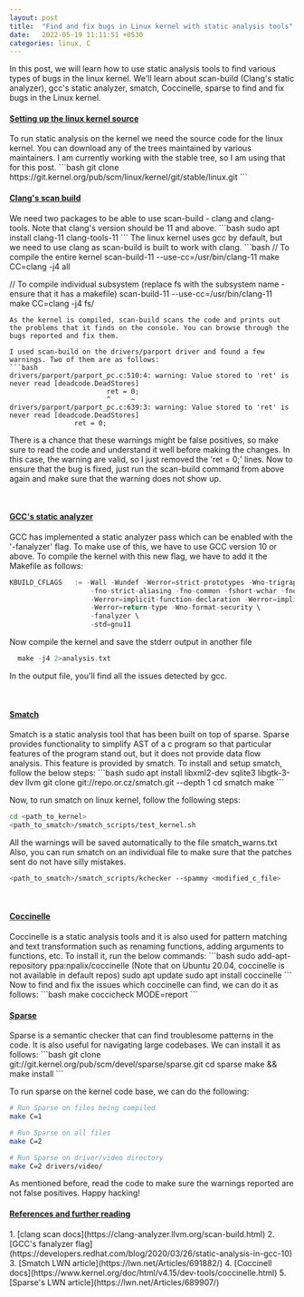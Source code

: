 ```yaml
---
layout: post
title:  "Find and fix bugs in Linux kernel with static analysis tools"
date:   2022-05-19 11:11:51 +0530
categories: linux, C
---
```

<style type="text/css">
  img {
    padding: 5px;
    display: block;
  }
</style>
In this post, we will learn how to use static analysis tools to find various types of bugs in the linux kernel. We'll learn about scan-build (Clang's static analyzer), gcc's static analyzer, smatch, Coccinelle, sparse to find and fix bugs in the Linux kernel.

<h4><b><u>Setting up the linux kernel source</u></b></h4>
To run static analysis on the kernel we need the source code for the linux kernel. You can download any of the trees maintained by various maintainers. I am currently working with the stable tree, so I am using that for this post.
```bash
git clone https://git.kernel.org/pub/scm/linux/kernel/git/stable/linux.git
```

<h4><b><u>Clang's scan build</u></b></h4>
We need two packages to be able to use scan-build - clang and clang-tools. Note that clang's version should be 11 and above.
```bash
sudo apt install clang-11 clang-tools-11
```
The linux kernel uses gcc by default, but we need to use clang as scan-build is built to work with clang. 
```bash
// To compile the entire kernel
scan-build-11 --use-cc=/usr/bin/clang-11 make CC=clang -j4 all

// To compile individual subsystem (replace fs with the subsystem name - ensure that it has a makefile)
scan-build-11 --use-cc=/usr/bin/clang-11 make CC=clang -j4 fs/
```
As the kernel is compiled, scan-build scans the code and prints out the problems that it finds on the console. You can browse through the bugs reported and fix them. 

I used scan-build on the drivers/parport driver and found a few warnings. Two of them are as follows:
```bash
drivers/parport/parport_pc.c:510:4: warning: Value stored to 'ret' is never read [deadcode.DeadStores]
                        ret = 0;
                        ^     ~
drivers/parport/parport_pc.c:639:3: warning: Value stored to 'ret' is never read [deadcode.DeadStores]
                ret = 0;

```
There is a chance that these warnings might be false positives, so make sure to read the code and understand it well before making the changes. In this case, the warning are valid, so I just removed the 'ret = 0;' lines. Now to ensure that the bug is fixed, just run the scan-build command from above again and make sure that the warning does not show up.

<br>
<h4><b><u>GCC's static analyzer</u></b></h4>
GCC has implemented a static analyzer pass which can be enabled with the '-fanalyzer' flag. To make use of this, we have to use GCC version 10 or above. To compile the kernel with this new flag, we have to add it the Makefile as follows:

```c
KBUILD_CFLAGS   := -Wall -Wundef -Werror=strict-prototypes -Wno-trigraphs \
                    -fno-strict-aliasing -fno-common -fshort-wchar -fno-PIE \
                    -Werror=implicit-function-declaration -Werror=implicit-int \
                    -Werror=return-type -Wno-format-security \
                    -fanalyzer \
                    -std=gnu11
```
Now compile the kernel and save the stderr output in another file
```c
  make -j4 2>analysis.txt
```
In the output file, you'll find all the issues detected by gcc.

<br>
<h4><b><u>Smatch</u></b></h4>
Smatch is a static analysis tool that has been built on top of sparse. Sparse provides functionality to simplify AST of a c program so that particular features of the program stand out, but it does not provide data flow analysis. This feature is provided by smatch. To install and setup smatch, follow the below steps:
```bash
sudo apt install libxml2-dev sqlite3 libgtk-3-dev llvm
git clone git://repo.or.cz/smatch.git --depth 1
cd smatch
make
```

Now, to run smatch on linux kernel, follow the following steps:
```bash
cd <path_to_kernel>
<path_to_smatch>/smatch_scripts/test_kernel.sh
```
All the warnings will be saved automatically to the file smatch_warns.txt
Also, you can run smatch on an individual file to make sure that the patches sent do not have silly mistakes.
```bash
<path_to_smatch>/smatch_scripts/kchecker --spammy <modified_c_file>
```

<br>
<h4><b><u>Coccinelle</u></b></h4>
Coccinelle is a static analysis tools and it is also used for pattern matching and text transformation such as renaming functions, adding arguments to functions, etc. To install it, run the below commands:
```bash
sudo add-apt-repository ppa:npalix/coccinelle   (Note that on Ubuntu 20.04, coccinelle is not available in default repos)
sudo apt update
sudo apt install coccinelle
```
Now to find and fix the issues which coccinelle can find, we can do it as follows:
```bash
make coccicheck MODE=report
```

<br>
<h4><b><u>Sparse</u></b></h4>
Sparse is a semantic checker that can find troublesome patterns in the code. It is also useful for navigating large codebases. We can install it as follows:
```bash
git clone git://git.kernel.org/pub/scm/devel/sparse/sparse.git
cd sparse
make && make install 
```

To run sparse on the kernel code base, we can do the following:
```bash
# Run Sparse on files being compiled
make C=1 

# Run Sparse on all files
make C=2 

# Run Sparse on driver/video directory
make C=2 drivers/video/ 
```

As mentioned before, read the code to make sure the warnings reported are not false positives. Happy hacking!

<h4><u>References and further reading</u></h4>
1. [clang scan docs](https://clang-analyzer.llvm.org/scan-build.html)
2. [GCC's fanalyzer flag](https://developers.redhat.com/blog/2020/03/26/static-analysis-in-gcc-10)
3. [Smatch LWN article](https://lwn.net/Articles/691882/)
4. [Coccinell docs](https://www.kernel.org/doc/html/v4.15/dev-tools/coccinelle.html)
5. [Sparse's LWN article](https://lwn.net/Articles/689907/)
